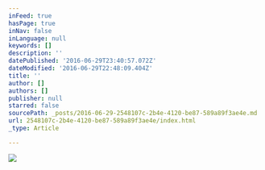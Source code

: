 ```yaml
---
inFeed: true
hasPage: true
inNav: false
inLanguage: null
keywords: []
description: ''
datePublished: '2016-06-29T23:40:57.072Z'
dateModified: '2016-06-29T22:48:09.404Z'
title: ''
author: []
authors: []
publisher: null
starred: false
sourcePath: _posts/2016-06-29-2548107c-2b4e-4120-be87-589a89f3ae4e.md
url: 2548107c-2b4e-4120-be87-589a89f3ae4e/index.html
_type: Article

---
```

![](https://the-grid-user-content.s3-us-west-2.amazonaws.com/89530122-4d2b-4ce1-b0ec-5701cf7b9dd0.jpg)